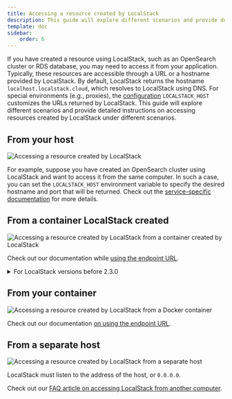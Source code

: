 ```yaml
---
title: Accessing a resource created by LocalStack
description: This guide will explore different scenarios and provide detailed instructions on accessing resources created by LocalStack under different scenarios.
template: doc
sidebar:
    order: 6
---
```


If you have created a resource using LocalStack, such as an OpenSearch cluster or RDS database, you may need to access it from your application.
Typically, these resources are accessible through a URL or a hostname provided by LocalStack.
By default, LocalStack returns the hostname `localhost.localstack.cloud`, which resolves to LocalStack using DNS.
For special environments (e.g., proxies), the [configuration](/aws/capabilities/config/configuration) `LOCALSTACK_HOST` customizes the URLs returned by LocalStack.
This guide will explore different scenarios and provide detailed instructions on accessing resources created by LocalStack under different scenarios.

## From your host

![Accessing a resource created by LocalStack](/images/aws/3.svg)

For example, suppose you have created an OpenSearch cluster using LocalStack and want to access it from the same computer.
In such a case, you can set the `LOCALSTACK_HOST` environment variable to specify the desired hostname and port that will be returned.
Check out the [service-specific documentation](/aws/services) for more details.

## From a container LocalStack created

![Accessing a resource created by LocalStack from a container created by LocalStack](/images/aws/6.svg)

Check out our documentation while [using the endpoint URL](/aws/capabilities/networking/accessing-endpoint-url).

<details>
<summary>For LocalStack versions before 2.3.0</summary>
The Lambda service in LocalStack also supports the <code>HOSTNAME_FROM_LAMBDA</code> environment variable, which can be handy if LocalStack is reachable through a specific hostname.
Suppose you're running LocalStack in a <a href="https://docs.docker.com/network/bridge/">user-defined network</a> using Docker, where the LocalStack container can be accessed from other containers in the network using its service name.
In that case, you can set the <code>HOSTNAME_FROM_LAMBDA</code> environment variable to this value to help resolve any issues with lambda functions accessing resources created by LocalStack.
</details>

## From your container

![Accessing a resource created by LocalStack from a Docker container](/images/aws/9.svg)

Check out our documentation [on using the endpoint URL](/aws/capabilities/networking/accessing-endpoint-url#from-your-container).

## From a separate host

![Accessing a resource created by LocalStack from a separate host](/images/aws/12.svg)

LocalStack must listen to the address of the host, or `0.0.0.0`.

Check out our [FAQ article on accessing LocalStack from another computer](/aws/getting-started/faq#how-can-i-access-localstack-from-an-alternative-computer).

